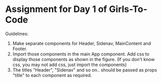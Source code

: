 # Assignment for Day 1 of Girls-To-Code

Guidelines:
1. Make separate components for Header, Sidenav, MainContent and Footer.
2. Import those components in the main App component. Add css to display those components as shown in the figure. (If you don't know css, you may not add css, just import the components)
3. The titles "Header", "Sidenav" and so on.. should be passed as props "title" to each component as required.